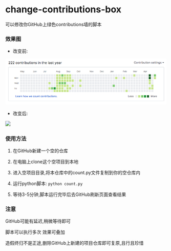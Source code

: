 # change-contributions-box
可以修改你GitHub上绿色contributions墙的脚本

### 效果图

- 改变前:<br>

<img src="images/count_change_before.png" width="600px">

- 改变后:<br>

<img src="images/count_change_done.png" width="600px">

### 使用方法

1. 在GitHub新建一个空的仓库

2. 在电脑上clone这个空项目到本地

3. 进入空项目目录,将本仓库中的count.py文件复制到你的空仓库内

4. 运行python脚本: `python count.py`

5. 等待3-5分钟,脚本运行完毕后去GitHub刷新页面查看结果

### 注意

GitHub可能有延迟,稍微等待即可

脚本可以执行多次 效果可叠加

造假终归不是正途,删除GitHub上新建的项目仓库即可复原,且行且珍惜